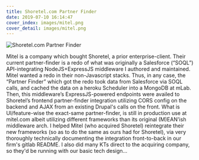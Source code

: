 ```yaml
---
title: Shoretel.com Partner Finder
date: 2019-07-10 16:14:47
cover_index: images/mitel.png
cover_detail: images/mitel.png
---
```


![Shoretel.com Partner Finder](/images/mitel.png)

Mitel is a company which bought Shoretel, a prior enterprise-client. Their current partner-finder is a redo of what was originally a Salesforce (“SOQL”) API-integrating NodeJS+ExpressJS middleware I authored and maintained. Mitel wanted a redo in their non-Javascript stacks. Thus, in any case, the “Partner Finder” which got the redo took data from Salesforce via SOQL calls, and cached the data on a heroku Scheduler into a MongoDB at mLab. Then, this middleware’s ExpressJS-powered endpoints were availed to Shoretel’s frontend partner-finder integration utilizing CORS config on the backend and AJAX from an existing Drupal's calls on the front. What is UI/feature-wise the exact-same partner-finder, is still in production use at mitel.com albeit utilizing different frameworks than its original (M)EAN'ish middleware arch. I helped Mitel (who acquired Shoretel) reintegrate their new frameworks (so as to do the same as ours had for Shoretel), via very thoroughly technically documenting the integration front-to-back in our firm's gitlab README. I also did many KTs direct to the acquiring company, so they'd be running with our basic tech design...
